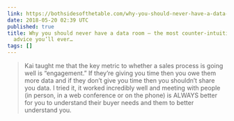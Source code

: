 ```yaml
---
link: https://bothsidesofthetable.com/why-you-should-never-have-a-data-room-the-most-counter-intuitive-fund-raising-advice-youll-ever-9380172366ea
date: 2018-05-20 02:39 UTC
published: true
title: Why you should never have a data room — the most counter-intuitive fund-raising
  advice you’ll ever…
tags: []
---
```


<blockquote>Kai taught me that the key metric to whether a sales process is going well is “engagement.” If they’re giving you time then you owe them more data and if they don’t give you time then you shouldn’t share you data. I tried it, it worked incredibly well and meeting with people (in person, in a web conference or on the phone) is ALWAYS better for you to understand their buyer needs and them to better understand you.</blockquote>
